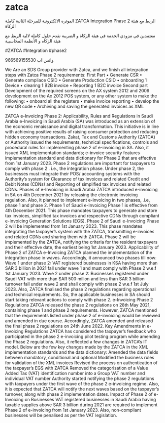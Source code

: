 # zatca
الفوترة الالكترونية للمرحلة الثانية كاملة ZATCA Integration Phase 2 الربط مع هيئة الزكاة

معتمدين في مزودي الخدمة في هيئة الزكاة و الضريبة 
نقدم حلول كاملة لالية الربط مع هيئة الزكاه و الأنظمة المحاسبية

#ZATCA    #Integration #phase2 


واتس اب 966569155530



We Are an SDS Group   provider with Zatca, and we finish all integration steps with Zatca Phase 2 requirements:
First Part
• Generate CSR
• Generate compliace CSID
• Generate Production CSID
• onboarding 1 Device
• clearing 1 B2B invoice
• Reporting 1 B2C invoice
Second part
Development of the required screens on the AX system 2012 and 2009 development on the Ax 2012 POS system, or any other system to make the following:
• onboard all the registers
• make invoice reporting
• develop the new QR code
• Archiving and saving the generated invoices as XML


ZATCA e-Invoicing Phase 2: Applicability, Rules and Regulations in Saudi Arabia
e-Invoicing in Saudi Arabia (SA) was introduced as an extension of the economic renaissance and digital transformation. This initiative is in line with achieving positive results of raising consumer protection and reducing hidden economy transactions.
Zakat, Tax and Customs Authority (ZATCA) or Authority issued the requirements, technical specifications, controls and procedural rules for implementing phase 2 of e-invoicing in SA. Also, it issued XML implementation standards; e-invoice security features implementation standard and data dictionary for Phase 2 that are effective from 1st January 2023.
Phase 2 regulations are important for taxpayers to comply with phase 2 . i.e., the integration phase. Under phase 2, the businesses must integrate their POS/ accounting systems with the Authority’s system for
Clearance of tax invoices and related Credit and Debit Notes (CDNs) and Reporting of simplified tax invoices and related CDNs.
Phases of e-Invoicing in Saudi Arabia
ZATCA introduced e-invoicing in SA on 4th December 2021 by releasing the electronic invoicing regulation. Also, it planned to implement e-invoicing in two phases, .i.e, phase 1 and phase 2.
Phase 1 of Saudi e-Invoicing
Phase 1 is effective from 4th December 2021. This phase mandates taxpayers to generate and store tax invoices, simplified tax invoices and respective CDNs through compliant e-Invoicing Generation Solutions (EGS).
Phase 2 of Saudi e-Invoicing
Phase 2 will be implemented from 1st January 2023. This phase mandates integrating the taxpayer’s system with the ZATCA, transmitting e-invoices and related CDNs and sharing them with ZATCA. Phase 2 will be implemented by the ZATCA, notifying the criteria for the resident taxpayers and their effective date, the earliest being 1st January 2023.
Applicability of Phase 2 of ZATCA e-Invoicing
ZATCA planned the implementation of the integration phase in waves. Accordingly, it announced two phases till now:
Wave 1 under phase 2: VAT registered businesses in KSA having more than SAR 3 billion in 2021 fall under wave 1 and must comply with Phase 2 w.e.f 1st January 2023. Wave 2 under phase 2: Businesses registered under Saudi VAT with more than SAR 500 millon and less than SAR 3 billion turnover fall under wave 2 and shall comply with phase 2 w.e.f 1st July 2023. Also, ZATCA finalised the phase 2 regulations regarding operational and technical requirements. So, the applicable businesses in SA should start taking relevant actions to comply with phase 2.
e-Invoicing Phase 2 Regulations
ZATCA released the phase 2 regulations on 28th May 2021, containing phase 1 and phase 2 requirements. However, ZATCA mentioned that the requirements listed under phase 2 of e-invoicing would be reviewed and amended in due course. Accordingly, ZATCA amended and released the final phase 2 regulations on 24th June 2022.
Key Amendments in e-Invoicing Regulations
ZATCA has considered the taxpayer’s feedback who participated in the phase 2 e-invoicing pilot testing program while amending the Phase 2 regulations. Also, it reflected a few changes in ZATCA’s IT model.
Below are the few key changes made by the ZATCA in the XML implementation standards and the data dictionary:
Amended the data fields between mandatory, conditional and optional Modified the business rules for validation of the XML invoices Revised the process on authentication of the taxpayer’s EGS with ZATCA Removed the categorisation of a Value Added Tax (VAT) identification number into a Group VAT number and individual VAT number Authority started notifying the phase 2 regulations with taxpayers under the first wave of the phase 2 e-invoicing regime. Also, it is expected that ZATCA will notify the next waves based on the taxpayer’s turnover, along with phase 2 implementation dates.
Impact of Phase 2 of e-Invoicing on Businesses
VAT registered businesses in Saudi Arabia having taxable supplies above SAR 3 billion during 2021 are required to implement Phase 2 of e-invoicing from 1st January 2023. Also, non-compliant businesses will be penalised as per the VAT legislation.
